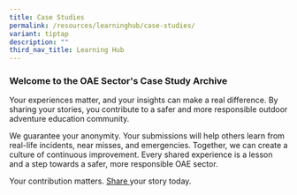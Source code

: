 ```yaml
---
title: Case Studies
permalink: /resources/learninghub/case-studies/
variant: tiptap
description: ""
third_nav_title: Learning Hub
---
```

<h3><strong>Welcome to the OAE Sector's Case Study Archive</strong></h3>
<p>Your experiences matter, and your insights can make a real difference.
By sharing your stories, you contribute to a safer and more responsible
outdoor adventure education community.</p>
<p>We guarantee your anonymity. Your submissions will help others learn from
real-life incidents, near misses, and emergencies. Together, we can create
a culture of continuous improvement. Every shared experience is a lesson
and a step towards a safer, more responsible OAE sector.</p>
<p>Your contribution matters. <a href="/contact-us/" rel="noopener noreferrer nofollow" target="_blank">Share </a>your story today.</p>
